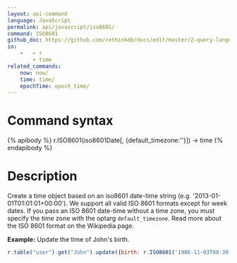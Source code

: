 ```yaml
---
layout: api-command 
language: JavaScript
permalink: api/javascript/iso8601/
command: ISO8601
github_doc: https://github.com/rethinkdb/docs/edit/master/2-query-language/api/javascript/dates-and-times/ISO8601.md
io:
    -   - r
        - time
related_commands:
    now: now/
    time: time/
    epochTime: epoch_time/
---
```


# Command syntax #

{% apibody %}
r.ISO8601(iso8601Date[, {default_timezone:''}]) &rarr; time
{% endapibody %}

# Description #

Create a time object based on an iso8601 date-time string (e.g.
'2013-01-01T01:01:01+00:00'). We support all valid ISO 8601 formats except for week
dates. If you pass an ISO 8601 date-time without a time zone, you must specify the time
zone with the optarg `default_timezone`. Read more about the ISO 8601 format on the
Wikipedia page.

__Example:__ Update the time of John's birth.

```js
r.table("user").get("John").update({birth: r.ISO8601('1986-11-03T08:30:00-07:00')}).run(conn, callback)
```


